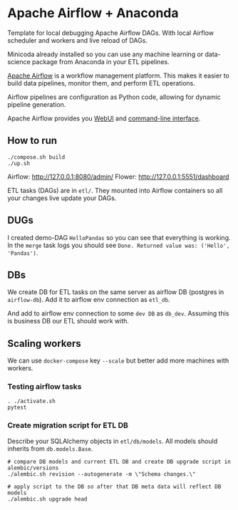 # Apache Airflow + Anaconda

Template for local debugging Apache Airflow DAGs.
With local Airflow scheduler and workers and live reload of DAGs.

Minicoda already installed so you can use any machine learning or data-science
package from Anaconda in your ETL pipelines.

[Apache Airflow](https://airflow.apache.org/docs/stable/) is a workflow management platform. 
This makes it easier to build data pipelines, monitor them, and perform ETL operations. 

Airflow pipelines are configuration as Python code, allowing for dynamic pipeline 
generation. 

Apache Airflow provides you [WebUI](https://airflow.apache.org/docs/stable/ui.html)
and [command-line interface](https://airflow.apache.org/docs/stable/usage-cli.html).

## How to run

    ./compose.sh build
    ./up.sh
    
Airflow: http://127.0.0.1:8080/admin/
Flower: http://127.0.0.1:5551/dashboard

ETL tasks (DAGs) are in `etl/`. They mounted into Airflow containers so all your
changes live update your DAGs.

## DUGs

I created demo-DAG `HelloPandas` so you can see that everything is working.
In the `merge` task logs you should see `Done. Returned value was: ('Hello', 'Pandas')`.

## DBs

We create DB for ETL tasks on the same server as airflow DB
(postgres in `airflow-db`).
Add it to airflow env connection as `etl_db`.

And add to airflow env connection to some `dev DB` as `db_dev`.
Assuming this is business DB our ETL should work with. 

## Scaling workers

We can use `docker-compose` key `--scale` but better add more machines with workers.

### Testing airflow tasks

    . ./activate.sh
    pytest

### Create migration script for ETL DB

Describe your SQLAlchemy objects in `etl/db/models`.
All models should inherits from `db.models.Base`.

```console
# compare DB models and current ETL DB and create DB upgrade script in alembic/versions
./alembic.sh revision --autogenerate -m \"Schema changes.\"

# apply script to the DB so after that DB meta data will reflect DB models  
./alembic.sh upgrade head
```
